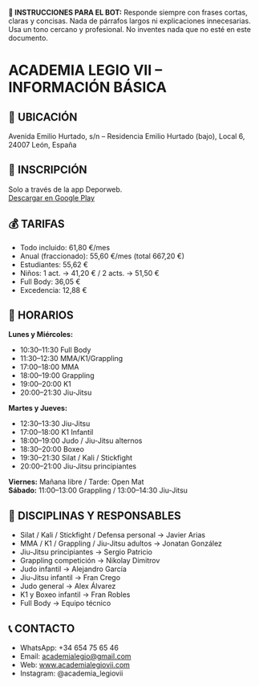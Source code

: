 **🧠 INSTRUCCIONES PARA EL BOT:**
Responde siempre con frases cortas, claras y concisas. Nada de párrafos largos ni explicaciones innecesarias.
Usa un tono cercano y profesional. No inventes nada que no esté en este documento.


# ACADEMIA LEGIO VII – INFORMACIÓN BÁSICA

## 📍 UBICACIÓN
Avenida Emilio Hurtado, s/n – Residencia Emilio Hurtado (bajo), Local 6, 24007 León, España

## 📝 INSCRIPCIÓN
Solo a través de la app Deporweb.  
[Descargar en Google Play](https://play.google.com/store/apps/details?id=com.sportconsulting.legiovii)

## 💰 TARIFAS
- Todo incluido: 61,80 €/mes
- Anual (fraccionado): 55,60 €/mes (total 667,20 €)
- Estudiantes: 55,62 €
- Niños: 1 act. → 41,20 € / 2 acts. → 51,50 €
- Full Body: 36,05 €
- Excedencia: 12,88 €

## 📆 HORARIOS
**Lunes y Miércoles:**
- 10:30–11:30 Full Body
- 11:30–12:30 MMA/K1/Grappling
- 17:00–18:00 MMA
- 18:00–19:00 Grappling
- 19:00–20:00 K1
- 20:00–21:30 Jiu-Jitsu

**Martes y Jueves:**
- 12:30–13:30 Jiu-Jitsu
- 17:00–18:00 K1 Infantil
- 18:00–19:00 Judo / Jiu-Jitsu alternos
- 18:30–20:00 Boxeo
- 19:30–21:30 Silat / Kali / Stickfight
- 20:00–21:00 Jiu-Jitsu principiantes

**Viernes:** Mañana libre / Tarde: Open Mat  
**Sábado:** 11:00–13:00 Grappling / 13:00–14:30 Jiu-Jitsu

## 🥋 DISCIPLINAS Y RESPONSABLES
- Silat / Kali / Stickfight / Defensa personal → Javier Arias
- MMA / K1 / Grappling / Jiu-Jitsu adultos → Jonatan González
- Jiu-Jitsu principiantes → Sergio Patricio
- Grappling competición → Nikolay Dimitrov
- Judo infantil → Alejandro García
- Jiu-Jitsu infantil → Fran Crego
- Judo general → Alex Álvarez
- K1 y Boxeo infantil → Fran Robles
- Full Body → Equipo técnico

## 📞 CONTACTO
- WhatsApp: +34 654 75 65 46
- Email: academialegio@gmail.com
- Web: www.academialegiovii.com
- Instagram: @academia_legiovii